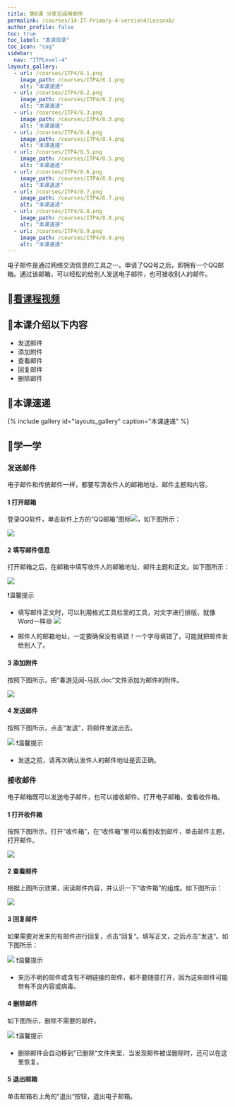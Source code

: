 ```yaml
---
title: 第8课 分享见闻用邮件
permalink: /courses/14-IT-Primary-4-version4/Lesson8/
author_profile: false
toc: true
toc_label: "本课目录"
toc_icon: "cog"
sidebar:
  nav: "ITPLevel-4"
layouts_gallery:
  - url: /courses/ITP4/8.1.png
    image_path: /courses/ITP4/8.1.png
    alt: "本课速递"
  - url: /courses/ITP4/8.2.png
    image_path: /courses/ITP4/8.2.png
    alt: "本课速递"
  - url: /courses/ITP4/8.3.png
    image_path: /courses/ITP4/8.3.png
    alt: "本课速递"
  - url: /courses/ITP4/8.4.png
    image_path: /courses/ITP4/8.4.png
    alt: "本课速递"
  - url: /courses/ITP4/8.5.png
    image_path: /courses/ITP4/8.5.png
    alt: "本课速递"
  - url: /courses/ITP4/8.6.png
    image_path: /courses/ITP4/8.6.png
    alt: "本课速递"
  - url: /courses/ITP4/8.7.png
    image_path: /courses/ITP4/8.7.png
    alt: "本课速递"
  - url: /courses/ITP4/8.8.png
    image_path: /courses/ITP4/8.8.png
    alt: "本课速递"
  - url: /courses/ITP4/8.9.png
    image_path: /courses/ITP4/8.9.png
    alt: "本课速递"
---
```

电子邮件是通过网络交流信息的工具之一。申请了QQ号之后，即拥有一个QQ邮箱。通过该邮箱，可以轻松的给别人发送电子邮件，也可接收别人的邮件。
## :cinema:[看课程视频](http://study.163.com)
## :mega:本课介绍以下内容
- 发送邮件
- 添加附件
- 查看邮件
- 回复邮件
- 删除邮件
## :rainbow:本课速递
{% include gallery id="layouts_gallery" caption="本课速递" %}
## :electric_plug:学一学
### 发送邮件
电子邮件和传统邮件一样，都要写清收件人的邮箱地址、邮件主题和内容。
#### 1 打开邮箱
登录QQ软件，单击软件上方的“QQ邮箱”图标![](/courses/ITP4/8.0.png)，如下图所示：

![](/courses/ITP4/8.1.png)
#### 2 填写邮件信息
打开邮箱之后，在邮箱中填写收件人的邮箱地址、邮件主题和正文。如下图所示：

![](/courses/ITP4/8.2.png)

:heavy_exclamation_mark:温馨提示
- 填写邮件正文时，可以利用格式工具栏里的工具，对文字进行排版，就像Word一样:smile:
![](/courses/ITP4/8.3.png)

- 邮件人的邮箱地址，一定要确保没有填错！一个字母填错了，可能就把邮件发给别人了。
#### 3 添加附件
按照下图所示，把“春游见闻-马跃.doc”文件添加为邮件的附件。

![](/courses/ITP4/8.4.png)
#### 4 发送邮件
按照下图所示，点击“发送”，将邮件发送出去。

![](/courses/ITP4/8.5.png)
:heavy_exclamation_mark:温馨提示
- 发送之前，请再次确认发件人的邮件地址是否正确。
### 接收邮件
电子邮箱既可以发送电子邮件，也可以接收邮件。打开电子邮箱，查看收件箱。
#### 1 打开收件箱
按照下图所示，打开“收件箱”，在“收件箱”里可以看到收到邮件，单击邮件主题，打开邮件。

![](/courses/ITP4/8.6.png)
#### 2 查看邮件
根据上图所示效果，阅读邮件内容，并认识一下“收件箱”的组成。如下图所示：

![](/courses/ITP4/8.7.png)
#### 3 回复邮件
如果需要对发来的有邮件进行回复，点击“回复“。填写正文，之后点击”发送“。如下图所示：

![](/courses/ITP4/8.8.png)
:heavy_exclamation_mark:温馨提示
- 来历不明的邮件或含有不明链接的邮件，都不要随意打开，因为这些邮件可能带有不良内容或病毒。
#### 4 删除邮件
如下图所示，删除不需要的邮件。

![](/courses/ITP4/8.9.png)
:heavy_exclamation_mark:温馨提示
- 删除邮件会自动移到”已删除“文件夹里，当发现邮件被误删除时，还可以在这里恢复。

#### 5 退出邮箱
单击邮箱右上角的”退出“按钮，退出电子邮箱。
